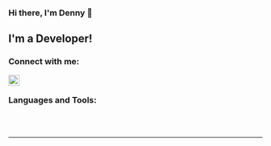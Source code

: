 ### Hi there, I'm Denny 👋

## I'm a Developer!

### Connect with me:

[<img align="left" alt="LinkedIn" width="22px" src="https://cdn.jsdelivr.net/npm/simple-icons@v3/icons/linkedin.svg" />][linkedin]

<br />

### Languages and Tools:

<br />
<br />

---

[linkedin]: https://www.linkedin.com/in/denny-lysenko-699319143/
